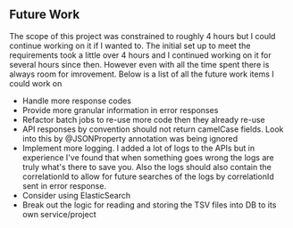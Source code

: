 ## Future Work

The scope of this project was constrained to roughly 4 hours but I could continue working on it if I wanted to. The initial set up to meet the requirements took a little over 4 hours and I continued working on it for several hours since then. However even with all the time spent there is always room for imrovement. Below is a list of all the future work items I could work on

- Handle more response codes
- Provide more granular information in error responses
- Refactor batch jobs to re-use more code then they already re-use
- API responses by convention should not return camelCase fields. Look into this by @JSONProperty annotation was being ignored
- Implement more logging. I added a lot of logs to the APIs but in experience I've found that when something goes wrong the logs are truly what's there to save you. Also the logs should also contain the correlationId to allow for future searches of the logs by correlationId sent in error response.
- Consider using ElasticSearch
- Break out the logic for reading and storing the TSV files into DB to its own service/project
